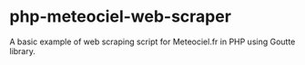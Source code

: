 # php-meteociel-web-scraper
A basic example of web scraping script for Meteociel.fr in PHP using Goutte library.
